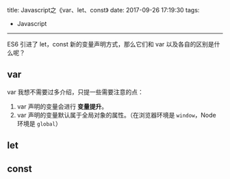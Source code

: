 title: Javascript之《var、let、const》
date: 2017-09-26 17:19:30
tags:
- Javascript
---

ES6 引进了 let，const 新的变量声明方式，那么它们和 var 以及各自的区别是什么呢？

<!-- more -->

## var
var 我想不需要过多介绍，只提一些需要注意的点：
1. var 声明的变量会进行 **变量提升**。
2. var 声明的变量默认属于全局对象的属性。（在浏览器环境是 `window`，Node 环境是 `global`）

## let

## const
